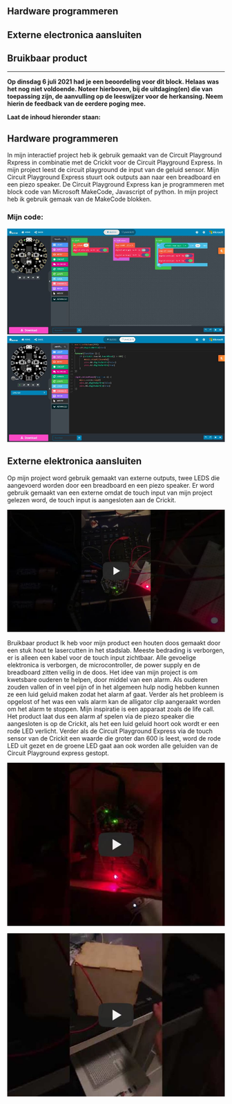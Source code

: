 ## Hardware programmeren


## Externe electronica aansluiten


## Bruikbaar product
---

**Op dinsdag 6 juli 2021 had je een beoordeling voor dit block. Helaas was het nog niet voldoende. Noteer hierboven, bij de uitdaging(en) die van toepassing zijn, de aanvulling op de leeswijzer voor de herkansing. Neem hierin de feedback van de eerdere poging mee.**



**Laat de inhoud hieronder staan:**



## Hardware programmeren
In mijn interactief project heb ik gebruik gemaakt van de Circuit Playground Rxpress in combinatie met de Crickit voor de Circuit Playground Express. In mijn project leest de circuit playground de input van de geluid sensor. Mijn Circuit Playground Express stuurt ook outputs aan naar een breadboard en een piezo speaker. De Circuit Playground Express kan je programmeren met block code van Microsoft MakeCode, Javascript of python. In mijn project heb ik gebruik gemaak van de MakeCode blokken. 



### Mijn code:
![Block code](im-blockcode.jpg)
![Javascript code](im-javascript.jpg)


## Externe elektronica aansluiten
Op mijn project word gebruik gemaakt van externe outputs, twee LEDS die aangevoerd worden door een breadboard en een piezo speaker. Er word gebruik gemaakt van een externe omdat de touch input van mijn project gelezen word, de touch input is aangesloten aan de Crickit. 

[![Alarmbot losse componenten](im-losse-componenten-vid.jpg)](https://www.youtube.com/watch?v=09owHeZ08lw "Alarmbot losse componenten")



Bruikbaar product
Ik heb voor mijn product een houten doos gemaakt door een stuk hout te lasercutten in het stadslab. Meeste bedrading is verborgen, er is alleen een kabel voor de touch input zichtbaar. Alle gevoelige elektronica is verborgen, de microcontroller, de power supply en de breadboard zitten veilig in de doos. Het idee van mijn project is om kwetsbare ouderen te helpen, door middel van een alarm. Als ouderen zouden vallen of in veel pijn of in het algemeen hulp nodig hebben kunnen ze een luid geluid maken zodat het alarm af gaat. Verder als het probleem is opgelost of het was een vals alarm kan de alligator clip aangeraakt worden om het alarm te stoppen. Mijn inspiratie is een apparaat zoals de life call. Het product laat dus een alarm af spelen via de piezo speaker die aangesloten is op de Crickit, als het een luid geluid hoort ook wordt er een rode LED verlicht. Verder als de Circuit Playground Express via de touch sensor van de Crickit een waarde die groter dan 600 is leest, word de rode LED uit gezet en de groene LED gaat aan ook worden alle geluiden van de Circuit Playground express gestopt.

[![Alarmbot componenten](im-componenten.jpg)](https://www.youtube.com/watch?v=3P3Tpc2EvIE)

[![Alarmbot test](im-test.jpg)](https://www.youtube.com/watch?v=6Eyiboay_7A)


